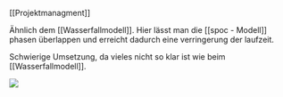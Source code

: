 [[Projektmanagment]]

Ähnlich dem [[Wasserfallmodell]].
Hier lässt man die [[spoc - Modell]] phasen überlappen und erreicht dadurch eine verringerung der laufzeit. 

Schwierige Umsetzung, da vieles nicht so klar ist wie beim [[Wasserfallmodell]].

<img src="Pasted%20image%2020230920073310.png"/>
